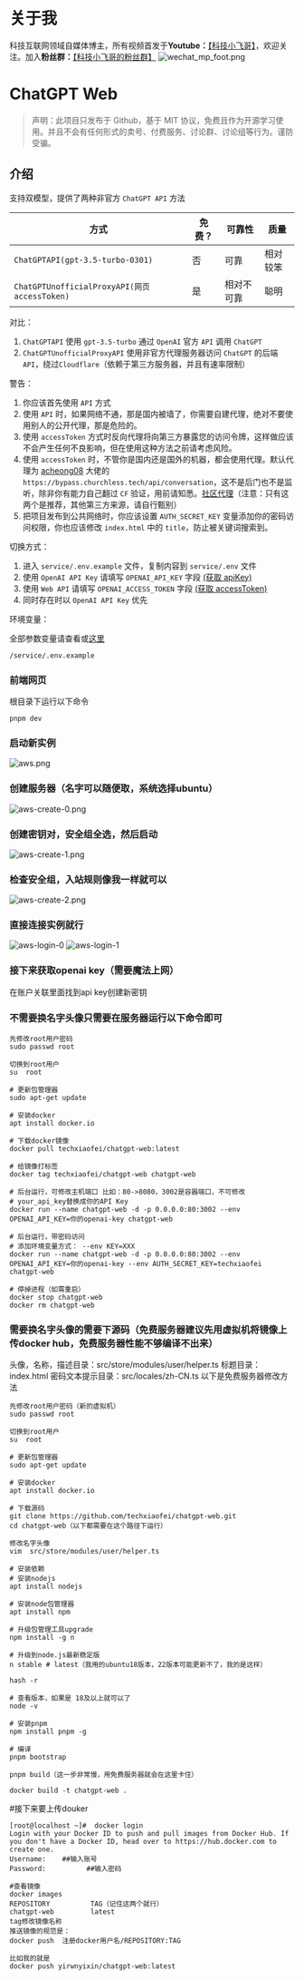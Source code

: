 # 关于我
科技互联网领域自媒体博主，所有视频首发于**Youtube：**[【科技小飞哥】](https://www.youtube.com/@techxiaofei)，欢迎关注。加入**粉丝群：**[【科技小飞哥的粉丝群】](https://t.me/+m0d7_ft5Utw2MzY1)
![wechat_mp_foot.png](./docs/wechat_mp_foot.png)

# ChatGPT Web

> 声明：此项目只发布于 Github，基于 MIT 协议，免费且作为开源学习使用。并且不会有任何形式的卖号、付费服务、讨论群、讨论组等行为。谨防受骗。


## 介绍

支持双模型，提供了两种非官方 `ChatGPT API` 方法

| 方式                                          | 免费？ | 可靠性     | 质量 |
| --------------------------------------------- | ------ | ---------- | ---- |
| `ChatGPTAPI(gpt-3.5-turbo-0301)`                           | 否     | 可靠       | 相对较笨 |
| `ChatGPTUnofficialProxyAPI(网页 accessToken)` | 是     | 相对不可靠 | 聪明 |

对比：
1. `ChatGPTAPI` 使用 `gpt-3.5-turbo` 通过 `OpenAI` 官方 `API` 调用 `ChatGPT`
2. `ChatGPTUnofficialProxyAPI` 使用非官方代理服务器访问 `ChatGPT` 的后端`API`，绕过`Cloudflare`（依赖于第三方服务器，并且有速率限制）

警告：
1. 你应该首先使用 `API` 方式
2. 使用 `API` 时，如果网络不通，那是国内被墙了，你需要自建代理，绝对不要使用别人的公开代理，那是危险的。
3. 使用 `accessToken` 方式时反向代理将向第三方暴露您的访问令牌，这样做应该不会产生任何不良影响，但在使用这种方法之前请考虑风险。
4. 使用 `accessToken` 时，不管你是国内还是国外的机器，都会使用代理。默认代理为 [acheong08](https://github.com/acheong08) 大佬的 `https://bypass.churchless.tech/api/conversation`，这不是后门也不是监听，除非你有能力自己翻过 `CF` 验证，用前请知悉。[社区代理](https://github.com/transitive-bullshit/chatgpt-api#reverse-proxy)（注意：只有这两个是推荐，其他第三方来源，请自行甄别）
5. 把项目发布到公共网络时，你应该设置 `AUTH_SECRET_KEY` 变量添加你的密码访问权限，你也应该修改 `index.html` 中的 `title`，防止被关键词搜索到。

切换方式：
1. 进入 `service/.env.example` 文件，复制内容到 `service/.env` 文件
2. 使用 `OpenAI API Key` 请填写 `OPENAI_API_KEY` 字段 [(获取 apiKey)](https://platform.openai.com/overview)
3. 使用 `Web API` 请填写 `OPENAI_ACCESS_TOKEN` 字段 [(获取 accessToken)](https://chat.openai.com/api/auth/session)
4. 同时存在时以 `OpenAI API Key` 优先

环境变量：

全部参数变量请查看或[这里](#环境变量)

```
/service/.env.example
```



### 前端网页
根目录下运行以下命令
```shell
pnpm dev
```

### 启动新实例
![aws.png](./docs/aws.png)
### 创建服务器（名字可以随便取，系统选择ubuntu）
![aws-create-0.png](./docs/aws-create-0.png)
### 创建密钥对，安全组全选，然后启动
![aws-create-1.png](./docs/aws-create-1.png)
### 检查安全组，入站规则像我一样就可以
![aws-create-2.png](./docs/aws-create-2.png)
### 直接连接实例就行
![aws-login-0](./docs/aws-login-0.png)
![aws-login-1](./docs/aws-login-1.png)

### 接下来获取openai key（需要魔法上网）
在账户关联里面找到api key创建新密钥
### 不需要换名字头像只需要在服务器运行以下命令即可
```shell
先修改root用户密码
sudo passwd root

切换到root用户
su  root

# 更新包管理器
sudo apt-get update

# 安装docker
apt install docker.io

# 下载docker镜像
docker pull techxiaofei/chatgpt-web:latest

# 给镜像打标签
docker tag techxiaofei/chatgpt-web chatgpt-web

# 后台运行，可修改主机端口 比如：80->8080，3002是容器端口，不可修改
# your_api_key替换成你的API Key
docker run --name chatgpt-web -d -p 0.0.0.0:80:3002 --env OPENAI_API_KEY=你的openai-key chatgpt-web

# 后台运行，带密码访问
# 添加环境变量方式： --env KEY=XXX
docker run --name chatgpt-web -d -p 0.0.0.0:80:3002 --env OPENAI_API_KEY=你的openai-key --env AUTH_SECRET_KEY=techxiaofei chatgpt-web

# 停掉进程（如需重启）
docker stop chatgpt-web
docker rm chatgpt-web
```

### 需要换名字头像的需要下源码（免费服务器建议先用虚拟机将镜像上传docker hub，免费服务器性能不够编译不出来）
头像，名称，描述目录：src/store/modules/user/helper.ts
标题目录：index.html
密码文本提示目录：src/locales/zh-CN.ts
以下是免费服务器修改方法
```shell
先修改root用户密码（新的虚拟机）
sudo passwd root

切换到root用户
su  root

# 更新包管理器
sudo apt-get update

# 安装docker
apt install docker.io

# 下载源码
git clone https://github.com/techxiaofei/chatgpt-web.git
cd chatgpt-web（以下都需要在这个路径下运行）

修改名字头像
vim  src/store/modules/user/helper.ts

# 安装依赖
# 安装nodejs
apt install nodejs

# 安装node包管理器
apt install npm

# 升级包管理工具upgrade
npm install -g n

# 升级到node.js最新稳定版
n stable # latest（我用的ubuntu18版本，22版本可能更新不了，我的是这样）

hash -r

# 查看版本，如果是 18及以上就可以了
node -v

# 安装pnpm
npm install pnpm -g

# 编译
pnpm bootstrap

pnpm build（这一步非常慢，用免费服务器就会在这里卡住）

docker build -t chatgpt-web .

```

#接下来要上传douker
```shell
[root@localhost ~]#  docker login
Login with your Docker ID to push and pull images from Docker Hub. If you don't have a Docker ID, head over to https://hub.docker.com to create one.
Username:    ##输入账号
Password:          ##输入密码

```

```shell
#查看镜像
docker images 
REPOSITORY          TAG（记住这两个就行）
chatgpt-web         latest
tag修改镜像名称
推送镜像的规范是：
docker push  注册docker用户名/REPOSITORY:TAG 

比如我的就是
docker push yirwnyixin/chatgpt-web:latest

```





